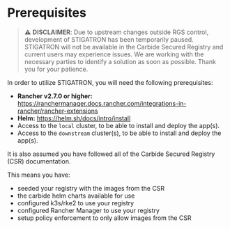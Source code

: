 # Prerequisites

>:warning: **DISCLAIMER**: Due to upstream changes outside RGS control, development of STIGATRON has been temporarily paused. STIGATRON will not be available in the Carbide Secured Registry and current users may experience issues. We are working with the necessary parties to identify a solution as soon as possible. Thank you for your patience.

In order to utilize STIGATRON, you will need the following prerequisites:

- **Rancher v2.7.0 or higher:** https://ranchermanager.docs.rancher.com/integrations-in-rancher/rancher-extensions
- **Helm:** https://helm.sh/docs/intro/install
- Access to the `local` cluster, to be able to install and deploy the app(s).
- Access to the `downstream` cluster(s), to be able to install and deploy the app(s).

It is also assumed you have followed all of the Carbide Secured Registry (CSR) documentation.

This means you have:
- seeded your registry with the images from the CSR
- the carbide helm charts available for use
- configured k3s/rke2 to use your registry
- configured Rancher Manager to use your registry
- setup policy enforcement to only allow images from the CSR
